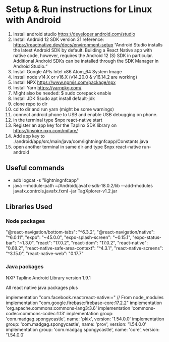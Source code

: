 # Setup & Run instructions for Linux with Android

1. Install android studio https://developer.android.com/studio
2. Install Android 12 SDK version 31 reference: https://reactnative.dev/docs/environment-setup
“Android Studio installs the latest Android SDK by default. Building a React Native app with native
code, however, requires the Android 12 (S) SDK in particular. Additional Android SDKs can be installed
through the SDK Manager in Android Studio.“
3. Install Google APIs Intel x86 Atom_64 System Image
4. Install node v14.X or v16.X (v14.20.0 & v16.14.2 are working)
5. Install NPX https://www.npmjs.com/package/npx
6. Install Yarn https://yarnpkg.com/
7. Might also be needed: $ sudo corepack enable
8. Install JDK $sudo apt install default-jdk
9. clone repo to dir
10. cd to dir and run yarn (might be some warnings)
11. connect android phone to USB and enable USB debugging on phone.
12. in the terminal type $npx react-native start
13. Register an app key for the Taplinx SDK library on https://inspire.nxp.com/mifare/
14. Add app key to ./android/app/src/main/java/com/lightningnfcapp/Constants.java
15. open another terminal in same dir and type $npx react-native run-android


## Useful commands

* adb logcat -s "lightningnfcapp"
* java --module-path ~/Android/javafx-sdk-18.0.2/lib --add-modules javafx.controls,javafx.fxml -jar TagXplorer-v1.2.jar

## Libraries Used

### Node packages

"@react-navigation/bottom-tabs": "^6.3.2",
"@react-navigation/native": "^6.0.11",
"expo": "~45.0.0",
"expo-splash-screen": "~0.15.1",
"expo-status-bar": "~1.3.0",
"react": "17.0.2",
"react-dom": "17.0.2",
"react-native": "0.68.2",
"react-native-safe-area-context": "^4.3.1",
"react-native-screens": "^3.15.0",
"react-native-web": "0.17.7"

### Java packages

NXP Taplinx Android Library version 1.9.1

All react native java packages plus

implementation "com.facebook.react:react-native:+"  // From node_modules
implementation "com.google.firebase:firebase-core:17.2.2"
implementation 'org.apache.commons:commons-lang3:3.6'
implementation 'commons-codec:commons-codec:1.13'
implementation group: 'com.madgag.spongycastle', name: 'pkix', version: '1.54.0.0'
implementation group: 'com.madgag.spongycastle', name: 'prov', version: '1.54.0.0'
implementation group: 'com.madgag.spongycastle', name: 'core', version: '1.54.0.0'
